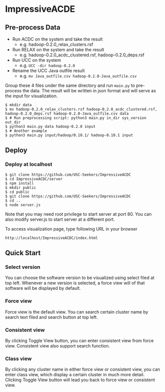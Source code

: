 # ImpressiveACDE
## Pre-process Data
* Run ACDC on the system and take the result
    * e.g. hadoop-0.2.0_relax_clusters.rsf
* Run RELAX on the system and take the result
    * e.g. hadoop-0.2.0_acdc_clustered.rsf, hadoop-0.2.0_deps.rsf
* Run UCC on the system
    * e.g. `UCC -dir hadoop-0.2.0`
* Rename the UCC Java outfile result
    * e.g. `mv Java_outfile.csv hadoop-0.2.0-Java_outfile.csv`

Group these 4 files under the same directory and run `main.py` to pre-process the data. The result will be written in json format and will serve as the input for visualization. 

```shell
$ mkdir data
$ mv hadoop-0.2.0_relax_clusters.rsf hadoop-0.2.0_acdc_clustered.rsf, hadoop-0.2.0_deps.rsf hadoop-0.2.0-Java_outfile.csv data
$ # Run preprocessing script: python3 main.py in_dir sys_version out_dir
$ python3 main.py data hadoop-0.2.0 input
$ # Another example
$ python3 main.py input/hadoop/0.10.1/ hadoop-0.10.1 input
```

## Deploy
### Deploy at localhost
```shell
$ git clone https://github.com/USC-Seekers/ImpressiveACDC
$ cd ImpressiveACDC/server
$ npm install
$ mkdir public
$ cd public
$ git clone https://github.com/USC-Seekers/ImpressiveACDC
$ cd .. 
$ node server.js
```

Note that you may need root privilege to start server at port 80. You can also modify server.js to start server at a different port.

To access visualization page, type following URL in your browser

```url
http://localhost/ImpressiveACDC/index.html
```

## Quick Start

### Select version
You can choose the software version to be visualized using select filed at top left. Whenever a new version is selected, a force view will of that software will be displayed by default.
### Force view
Force view is the default view. You can search certain cluster name by search text filed and search button at top left.
### Consistent view
By clicking Toggle View button, you can enter consistent view from force view. Consistent view also support search function.
### Class view
By clicking any cluster name in either force view or consistent view, you can enter class view, which display a certain cluster in much more detail. Clicking Toggle View button will lead you back to force view or consistent view.